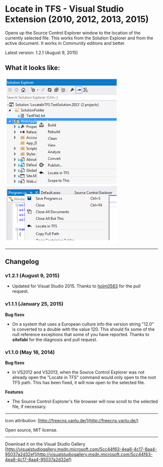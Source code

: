 # Locate in TFS - Visual Studio Extension (2010, 2012, 2013, 2015)
Opens up the Source Control Explorer window to the location of the currently selected file. This works from the Solution Explorer and from the active document. It works in Community editions and better.

Latest version: 1.2.1 (August 9, 2015)

## What it looks like:

![Screenshot](/src/Pendletron.Vsix.LocateInTFS/Resources/LocateInTFS_Screenshot.png)

----------

## Changelog

### v1.2.1 (August 9, 2015)
- Updated for Visual Studio 2015. Thanks to [holm0563](https://github.com/holm0563) for the pull request.

### v1.1.1 (January 25, 2015)

**Bug fixes**

- On a system that uses a European culture info the version string "12.0" is converted to a double with the value 120. This should fix some of the null reference exceptions that some of you have reported. Thanks to **sitofabi** for the diagnosis and pull request.

### v1.1.0 (May 16, 2014)

**Bug fixes**

- In VS2012 and VS2013, when the Source Control Explorer was not already open the "Locate in TFS" command would only open to the root TFS path. This has been fixed, it will now open to the selected file.

**Features**

- The Source Control Explorer's file browser will now scroll to the selected file, if necessary.  

----------

Icon attribution: [http://freecns.yanlu.de/](http://freecns.yanlu.de/)

Open source, MIT license.

----------

Download it on the Visual Studio Gallery
[http://visualstudiogallery.msdn.microsoft.com/5cc44f63-4ea8-4c17-8aa4-95037a2d32ef](http://visualstudiogallery.msdn.microsoft.com/5cc44f63-4ea8-4c17-8aa4-95037a2d32ef)
